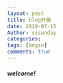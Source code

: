```yaml
---
layout: post
title: blog开篇
date: 2019-07-15
Author: sssunday
categories: 
tags: [begin]
comments: true
---
```

##### welcome!
